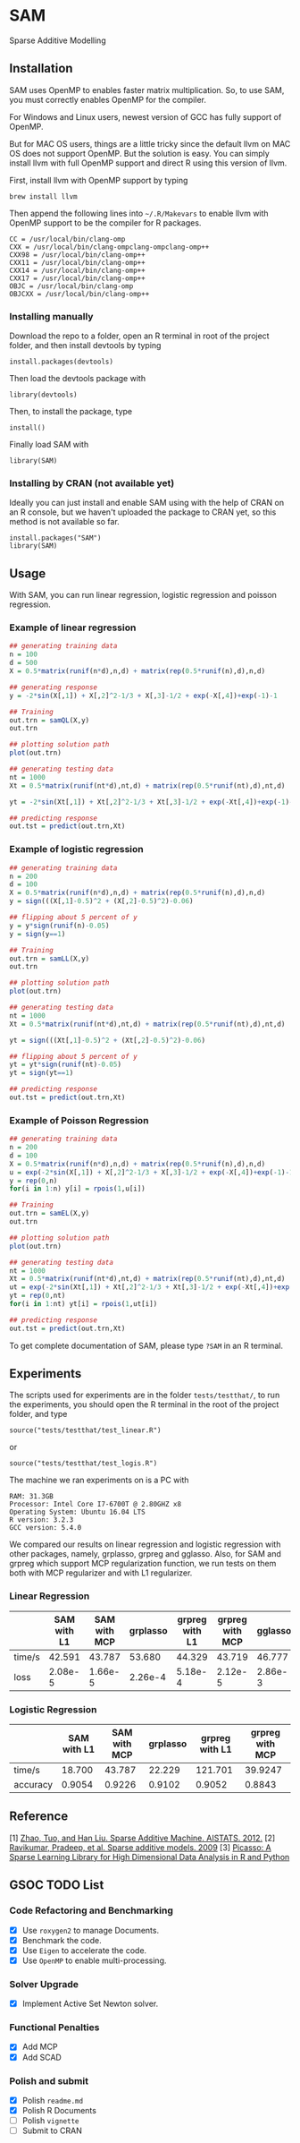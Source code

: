 # SAM
Sparse Additive Modelling

## Installation

SAM uses OpenMP to enables faster matrix multiplication. So, to use SAM, you must correctly enables OpenMP for the compiler.

For Windows and Linux users, newest version of GCC has fully support of OpenMP.

But for MAC OS users, things are a little tricky since the default llvm on MAC OS does not support OpenMP. But the solution is easy. You can simply install llvm with full OpenMP support and direct R using this version of llvm.

First, install llvm with OpenMP support by typing

```
brew install llvm
```

Then append the following lines into `~/.R/Makevars` to enable llvm with OpenMP support to be the compiler for R packages.

```
CC = /usr/local/bin/clang-omp
CXX = /usr/local/bin/clang-ompclang-ompclang-omp++
CXX98 = /usr/local/bin/clang-omp++
CXX11 = /usr/local/bin/clang-omp++
CXX14 = /usr/local/bin/clang-omp++
CXX17 = /usr/local/bin/clang-omp++
OBJC = /usr/local/bin/clang-omp
OBJCXX = /usr/local/bin/clang-omp++
```

### Installing manually

Download the repo to a folder, open an R terminal in root of the project folder, and then install devtools by typing

```
install.packages(devtools)
```

Then load the devtools package with

```
library(devtools)
```

Then, to install the package, type

```
install()
```

Finally load SAM with

```
library(SAM)
```


### Installing by CRAN (not available yet)

Ideally you can just install and enable SAM using with the help of CRAN on an R console, but we haven't uploaded the package to CRAN yet, so this method is not available so far.

```
install.packages("SAM")
library(SAM)
```

## Usage

With SAM, you can run linear regression, logistic regression and poisson regression.

### Example of linear regression

```R
## generating training data
n = 100
d = 500
X = 0.5*matrix(runif(n*d),n,d) + matrix(rep(0.5*runif(n),d),n,d)

## generating response
y = -2*sin(X[,1]) + X[,2]^2-1/3 + X[,3]-1/2 + exp(-X[,4])+exp(-1)-1

## Training
out.trn = samQL(X,y)
out.trn

## plotting solution path
plot(out.trn)

## generating testing data
nt = 1000
Xt = 0.5*matrix(runif(nt*d),nt,d) + matrix(rep(0.5*runif(nt),d),nt,d)

yt = -2*sin(Xt[,1]) + Xt[,2]^2-1/3 + Xt[,3]-1/2 + exp(-Xt[,4])+exp(-1)-1

## predicting response
out.tst = predict(out.trn,Xt)
```

### Example of logistic regression

```R
## generating training data
n = 200
d = 100
X = 0.5*matrix(runif(n*d),n,d) + matrix(rep(0.5*runif(n),d),n,d)
y = sign(((X[,1]-0.5)^2 + (X[,2]-0.5)^2)-0.06)

## flipping about 5 percent of y
y = y*sign(runif(n)-0.05) 
y = sign(y==1)

## Training
out.trn = samLL(X,y)
out.trn

## plotting solution path
plot(out.trn)

## generating testing data
nt = 1000
Xt = 0.5*matrix(runif(nt*d),nt,d) + matrix(rep(0.5*runif(nt),d),nt,d)

yt = sign(((Xt[,1]-0.5)^2 + (Xt[,2]-0.5)^2)-0.06)

## flipping about 5 percent of y
yt = yt*sign(runif(nt)-0.05) 
yt = sign(yt==1)

## predicting response
out.tst = predict(out.trn,Xt)
```

### Example of Poisson Regression

```R
## generating training data
n = 200
d = 100
X = 0.5*matrix(runif(n*d),n,d) + matrix(rep(0.5*runif(n),d),n,d)
u = exp(-2*sin(X[,1]) + X[,2]^2-1/3 + X[,3]-1/2 + exp(-X[,4])+exp(-1)-1+1)
y = rep(0,n)
for(i in 1:n) y[i] = rpois(1,u[i])

## Training
out.trn = samEL(X,y)
out.trn

## plotting solution path
plot(out.trn)

## generating testing data
nt = 1000
Xt = 0.5*matrix(runif(nt*d),nt,d) + matrix(rep(0.5*runif(nt),d),nt,d)
ut = exp(-2*sin(Xt[,1]) + Xt[,2]^2-1/3 + Xt[,3]-1/2 + exp(-Xt[,4])+exp(-1)-1+1)
yt = rep(0,nt)
for(i in 1:nt) yt[i] = rpois(1,ut[i])

## predicting response
out.tst = predict(out.trn,Xt)
```

To get complete documentation of SAM, please type `?SAM` in an R terminal.

## Experiments

The scripts used for experiments are in the folder `tests/testthat/`, to run the experiments, you should open the R terminal in the root of the project folder, and type

```
source("tests/testthat/test_linear.R")
```

or

```
source("tests/testthat/test_logis.R")
```

The machine we ran experiments on is a PC with

```
RAM: 31.3GB
Processor: Intel Core I7-6700T @ 2.80GHZ x8
Operating System: Ubuntu 16.04 LTS
R version: 3.2.3
GCC version: 5.4.0
```

We compared our results on linear regression and logistic regression with other packages, namely, grplasso, grpreg and gglasso. Also, for SAM and grpreg which support MCP regularization function, we run tests on them both with MCP regularizer and with L1 regularizer.

### Linear Regression


|      | SAM with L1 | SAM with MCP | grplasso | grpreg with L1 | grpreg with MCP | gglasso|
| ---- | ----------- | ------------ | -------- | -------------- | --------------- | ------ |
|time/s| 42.591      | 43.787       | 53.680   | 44.329         | 43.719          | 46.777 |
|loss  | 2.08e-5     | 1.66e-5      | 2.26e-4  | 5.18e-4        | 2.12e-5         | 2.86e-3|


### Logistic Regression

|         | SAM with L1 | SAM with MCP | grplasso | grpreg with L1 | grpreg with MCP|
| ------- | ----------- | ------------ | -------- | -------------- | -------------- |
|time/s   | 18.700      | 43.787       | 22.229   | 121.701        | 39.9247        |
|accuracy | 0.9054      | 0.9226       | 0.9102   | 0.9052         | 0.8843         |



## Reference
[1] [Zhao, Tuo, and Han Liu. Sparse Additive Machine. AISTATS. 2012.](http://proceedings.mlr.press/v22/zhao12/zhao12.pdf)
[2] [Ravikumar, Pradeep, et al. Sparse additive models. 2009](https://rss.onlinelibrary.wiley.com/doi/epdf/10.1111/j.1467-9868.2009.00718.x)
[3] [Picasso: A Sparse Learning Library for High Dimensional Data Analysis in R and Python](https://cran.r-project.org/web/packages/picasso/vignettes/vignette.pdf)



## GSOC TODO List

### Code Refactoring and Benchmarking
- [x] Use `roxygen2` to manage Documents.
- [x] Benchmark the code.
- [x] Use `Eigen` to accelerate the code.
- [x] Use `OpenMP` to enable multi-processing.

### Solver Upgrade
- [x] Implement Active Set Newton solver.

### Functional Penalties
- [x] Add MCP
- [x] Add SCAD

### Polish and submit
- [x] Polish `readme.md`
- [x] Polish R Documents
- [ ] Polish `vignette`
- [ ] Submit to CRAN
